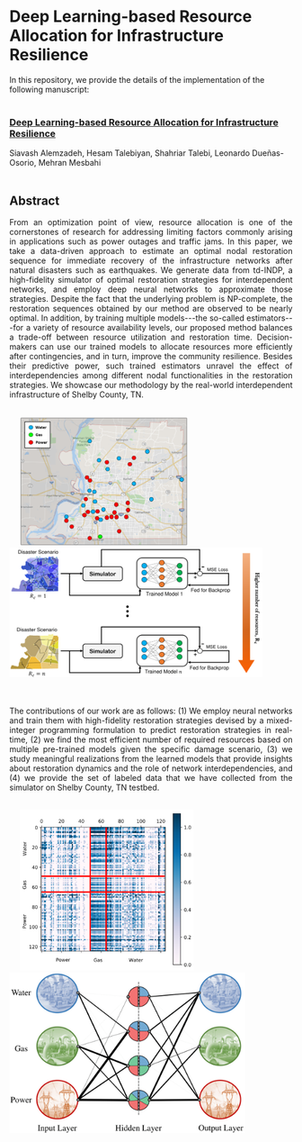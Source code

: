 # Deep Learning-based Resource Allocation for Infrastructure Resilience


In this repository, we provide the details of the implementation of the following manuscript: <br> <br>


### [Deep Learning-based Resource Allocation for Infrastructure Resilience](https://arxiv.org/abs/2007.05880)

Siavash Alemzadeh, Hesam Talebiyan, Shahriar Talebi, Leonardo Due&#241;as-Osorio, Mehran Mesbahi <br> <br>

## Abstract

<div align="justify"> From an optimization point of view, resource allocation is one of the cornerstones of research for addressing limiting factors commonly arising in applications such as power outages and traffic jams. In this paper, we take a data-driven approach to estimate an optimal nodal restoration sequence for immediate recovery of the infrastructure networks after natural disasters such as earthquakes. We generate data from td-INDP, a high-fidelity simulator of optimal restoration strategies for interdependent networks, and employ deep neural networks to approximate those strategies. Despite the fact that the underlying problem is NP-complete, the restoration sequences obtained by our method are observed to be nearly optimal. In addition, by training multiple models---the so-called estimators---for a variety of resource availability levels, our proposed method balances a trade-off between resource utilization and restoration time. Decision-makers can use our trained models to allocate resources more efficiently after contingencies, and in turn, improve the community resilience. Besides their predictive power, such trained estimators unravel the effect of interdependencies among different nodal functionalities in the restoration strategies. We showcase our methodology by the real-world interdependent infrastructure of Shelby County, TN. </div> <br>

<p float="left">
  &emsp;
  <img src=Figures/Map.PNG width="300" height="230" />
  &emsp; &emsp;
  <img src=Figures/Scheme.png width="450" height="230" />
</p> <br> <br>

<div align="justify"> The contributions of our work are as follows: (1) We employ neural networks and train them with high-fidelity restoration strategies devised by a mixed-integer programming formulation to predict restoration strategies in real-time, (2) we find the most efficient number of required resources based on multiple pre-trained models given the specific damage scenario, (3) we study meaningful realizations from the learned models that provide insights about restoration dynamics and the role of network interdependencies, and (4) we provide the set of labeled data that we have collected from the simulator on Shelby County, TN testbed. </div> <br>

<p float="left">
  &emsp;
  <img src=Figures/Matrix.png width="310" height="286" />
  &emsp; &emsp;
  <img src=Figures/NN.png width="419" height="286" />
</p> <br> <br>
